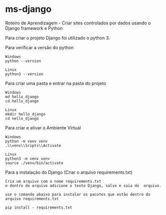# ms-django
 Roteiro de Aprendizagem - Criar sites controlados por dados usando o Django framework e Python

 Para criar o projeto Django foi utilizado o python 3.

 Para verificar a versão do python

    Windows
    python --version

    Linux
    python3 --version

Para criar uma pasta e entrar na pasta do projeto

    Windows
    md hello_django
    cd hello_django

    Linux
    mkdir hello_django
    cd nello_django

Para criar e ativar o Ambiente Virtual

    Windows
    python -m venv venv
    .\\venv\\Sripts\\Activate

    Linux
    python3 -m venv venv
    source ./venv/bin/activate

Para a instalação do Django (Criar o arquivo requirements.txt)

    Cria um arquivo com o nome requirements.txt
    e dentro do arquivo adicione o texto Django, salve e saia do  arquivo.

    use o comando abaixo para instalar os pacotes que estão dentro do arquivo requirements.txt

    pip install - requirements.txt



    